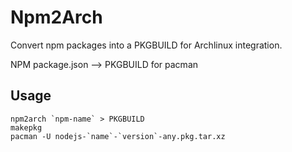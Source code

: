 Npm2Arch
========

Convert npm packages into a PKGBUILD for Archlinux integration.

NPM package.json --> PKGBUILD for pacman


Usage
-----

    npm2arch `npm-name` > PKGBUILD
    makepkg
    pacman -U nodejs-`name`-`version`-any.pkg.tar.xz
